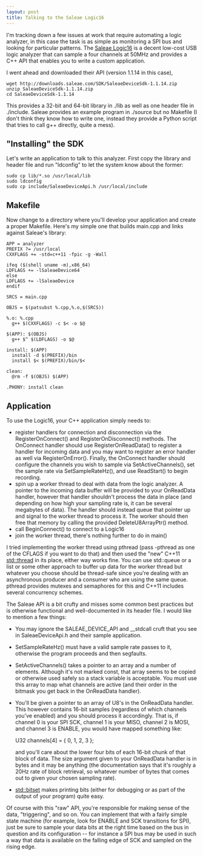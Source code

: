 ```yaml
---
layout: post
title: Talking to the Saleae Logic16
---
```


I'm tracking down a few issues at work that require automating a logic
analyzer, in this case the task is as simple as monitoring a SPI bus and
looking for particular patterns.  The
[Saleae Logic16](https://www.saleae.com/logic16) is a decent low-cost USB
logic analyzer that can sample a four channels at 50MHz and provides a C++ API
that enables you to write a custom application.

I went ahead and downloaded their API (version 1.1.14 in this case),

    wget http://downloads.saleae.com/SDK/SaleaeDeviceSdk-1.1.14.zip
    unzip SaleaeDeviceSdk-1.1.14.zip
    cd SaleaeDeviceSdk-1.1.14

This provides a 32-bit and 64-bit library in ./lib as well as one header file
in ./include.  Saleae provides an example program in ./source but no Makefile
(I don't think they know how to write one, instead they provide a Python script
that tries to call g++ directly, quite a mess).

## "Installing" the SDK

Let's write an application to talk to this analyzer.  First copy the library
and header file and run "ldconfig" to let the system know about the former:

    sudo cp lib/*.so /usr/local/lib
    sudo ldconfig
    sudo cp include/SaleaeDeviceApi.h /usr/local/include

## Makefile

Now change to a directory where you'll develop your application and create a
proper Makefile.  Here's my simple one that builds main.cpp and links against
Saleae's library:

    APP = analyzer
    PREFIX ?= /usr/local
    CXXFLAGS += -std=c++11 -fpic -g -Wall

    ifeq ($(shell uname -m),x86_64)
    LDFLAGS += -lSaleaeDevice64
    else
    LDFLAGS += -lSaleaeDevice
    endif

    SRCS = main.cpp

    OBJS = $(patsubst %.cpp,%.o,$(SRCS))

    %.o: %.cpp
      g++ $(CXXFLAGS) -c $< -o $@

    $(APP): $(OBJS)
      g++ $^ $(LDFLAGS) -o $@

    install: $(APP)
      install -d $(PREFIX)/bin
      install $< $(PREFIX)/bin/$<

    clean:
      @rm -f $(OBJS) $(APP)

    .PHONY: install clean

## Application

To use the Logic16, your C++ application simply needs to:

* register handlers for connection and disconnection via the
  RegisterOnConnect() and RegisterOnDisconnect() methods.  The OnConnect
  handler should use RegisterOnReadData() to register a handler for incoming
  data and you may want to register an error handler as well via
  RegisterOnError().  Finally, the OnConnect handler should configure the
  channels you wish to sample via SetActiveChannels(), set the sample rate
  via SetSampleRateHz(), and use ReadStart() to begin recording.
* spin up a worker thread to deal with data from the logic analyzer.  A pointer
  to the incoming data buffer will be provided to your OnReadData handler,
  however that handler shouldn't process the data in place (and depending on
  how high your sampling rate is, it can be several megabytes of data).  The
  handler should instead queue that pointer up and signal to the worker thread
  to process it.  The worker should then free that memory by calling the
  provided DeleteU8ArrayPtr() method.
* call BeginConnect() to connect to a Logic16
* join the worker thread, there's nothing further to do in main()

I tried implementing the worker thread using pthread (pass -pthread as one of
the CFLAGS if you want to do that) and then used the "new" C++11
[std::thread](http://en.cppreference.com/w/cpp/thread/thread) in
its place, either way works fine.  You can use std::queue or a list or some
other approach to buffer up data for the worker thread but whatever you choose
should be thread-safe since you're dealing with an asynchronous producer and a
consumer who are using the same queue.  pthread provides mutexes and semaphores
for this and C++11 includes several concurrency schemes.

The Saleae API is a bit crufty and misses some common best practices but is
otherwise functional and well-documented in its header file.  I would like to
mention a few things:

* You may ignore the SALEAE_DEVICE_API and __stdcall cruft that you see in
  SaleaeDeviceApi.h and their sample application.
* SetSampleRateHz() must have a valid sample rate passes to it, otherwise the
  program proceeds and then segfaults.
* SetActiveChannels() takes a pointer to an array and a number of elements.
  Although it's not marked const, that array seems to be copied or otherwise
  used safely so a stack variable is acceptable.  You must use this array to
  map what channels are active (and their order in the bitmask you get back in
  the OnReadData handler).
* You'll be given a pointer to an array of U8's in the OnReadData handler.
  This however contains 16-bit samples (regardless of which channels you've
  enabled) and you should process it accordingly.  That is, if channel 0 is
  your SPI SCK, channel 1 is your MISO, channel 2 is MOSI, and channel 3 is
  ENABLE, you would have mapped something like:

    U32 channels[4] = { 0, 1, 2, 3 };

  and you'll care about the lower four bits of each 16-bit chunk of that block
  of data.  The size argument given to your OnReadData handler is in bytes and
  it may be anything (the documentation says that it's roughly a 20Hz rate of
  block retrieval, so whatever number of bytes that comes out to given your
  chosen sampling rate).
* [std::bitset](http://www.cplusplus.com/reference/bitset/bitset/) makes
  printing bits (either for debugging or as part of the output of your program)
  quite easy.

Of course with this "raw" API, you're responsible for making sense of the data,
"triggering", and so on.  You can implement that with a fairly simple state
machine (for example, look for ENABLE and SCK transitions for SPI), just be
sure to sample your data bits at the right time based on the bus in question
and its configuration -- for instance a SPI bus may be used in such a way that
data is available on the falling edge of SCK and sampled on the rising edge.
